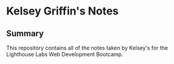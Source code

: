 # Kelsey Griffin's Notes

## Summary 

This repository contains all of the notes taken by Kelsey's for the Lighthouse Labs Web Development Bootcamp.

